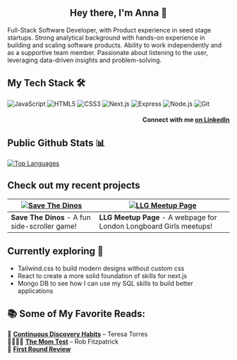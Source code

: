 <div align = "center">
  
## Hey there, I'm Anna 👋
</div>

Full-Stack Software Developer, with Product experience in seed stage startups. Strong analytical background with hands-on experience in building and scaling software products. Ability to work independently and as a supportive team member. Passionate about listening to the user, leveraging data-driven insights and problem-solving.


## My Tech Stack 🛠
![JavaScript](https://img.shields.io/badge/-JavaScript-F7DF1E?style=flat&logo=javascript&logoColor=black)
![HTML5](https://img.shields.io/badge/-HTML5-E34F26?style=flat&logo=html5&logoColor=white)
![CSS3](https://img.shields.io/badge/-CSS3-1572B6?style=flat&logo=css3)
![Next.js](https://img.shields.io/badge/-Next.js-000000?style=flat&logo=nextdotjs)
![Express](https://img.shields.io/badge/-Express-000000?style=flat&logo=express)
![Node.js](https://img.shields.io/badge/-Node.js-339933?style=flat&logo=node.js&logoColor=white)
![Git](https://img.shields.io/badge/-Git-F05032?style=flat&logo=git&logoColor=white)


<div align = "right">
  
#### Connect with me [on LinkedIn](https://www.linkedin.com/in/anna-van-wingerden/)
</div>


## Public Github Stats  📊
[![Top Languages](https://github-readme-stats.vercel.app/api/top-langs/?username=annavanwingerden&layout=compact)](https://github.com/anuraghazra/github-readme-stats)


## Check out my recent projects

| [![Save The Dinos](https://github.com/user-attachments/assets/0df8debb-fbd2-4d00-ac3a-8deb51937c1c)](https://github.com/annavanwingerden/Save-The-Dinos) | [![LLG Meetup Page](https://github.com/user-attachments/assets/49e87e22-d836-4421-8688-c374a9f0f67d)](https://github.com/annavanwingerden/llg-meetup-page) |
|---------------------------------|---------------------------------|
| **Save The Dinos** - A fun side-scroller game! | **LLG Meetup Page** - A webpage for London Longboard Girls meetups! |

## Currently exploring 🚀
* Tailwind.css to build modern designs without custom css
* React to create a more solid foundation of skills for next.js
* Mongo DB to see how I can use my SQL skills to build better applications


## 📚 Some of My Favorite Reads:
📖 [**Continuous Discovery Habits**](https://www.amazon.com/dp/1736633309) – Teresa Torres  
👩‍👩‍👧‍👧 [**The Mom Test**](https://www.momtestbook.com/) – Rob Fitzpatrick  
📰 [**First Round Review**](https://review.firstround.com/)  


